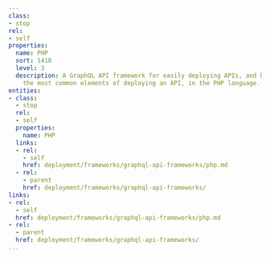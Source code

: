 ```yaml
---
class:
- stop
rel:
- self
properties:
  name: PHP
  sort: 1410
  level: 3
  description: A GraphQL API framework for easily deploying APIs, and handles all
    the most common elements of deploying an API, in the PHP language.
entities:
- class:
  - stop
  rel:
  - self
  properties:
    name: PHP
  links:
  - rel:
    - self
    href: deployment/frameworks/graphql-api-frameworks/php.md
  - rel:
    - parent
    href: deployment/frameworks/graphql-api-frameworks/
links:
- rel:
  - self
  href: deployment/frameworks/graphql-api-frameworks/php.md
- rel:
  - parent
  href: deployment/frameworks/graphql-api-frameworks/
...
```


